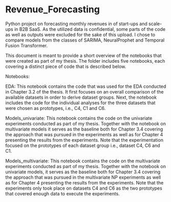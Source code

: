 # Revenue_Forecasting
Python project on forecasting monthly revenues in of start-ups and scale-ups in B2B SaaS. As the utilized data is confidential, some parts of the code as well as outputs were excluded for the sake of this upload. I chose to compare models from the classes of SARIMA, NeuralProphet and Temporal Fusion Transformer.

This document is meant to provide a short overview of the notebooks that were created as part of my thesis. The folder includes five notebooks, each covering a distinct piece of code that is described below. 

Notebooks: 

EDA: This notebook contains the code that was used for the EDA conducted in Chapter 3.2 of the thesis. It first focuses on an overall comparison of the available datasets in order to derive dataset groups. Next, the notebook includes the code for the individual analyses for the three datasets that were chosen as prototypes, i.e., C4, C1 and C6. 

Models_univariate: This notebook contains the code on the univariate experiments conducted as part of my thesis. Together with the notebook on multivariate models it serves as the baseline both for Chapter 3.4 covering the approach that was pursued in the experiments as well as for Chapter 4 presenting the results from the experiments. Note that the experimentation focused on the prototypes of each dataset group i.e., dataset C4, C6 and C1. 

Models_multivariate: This notebook contains the code on the multivariate experiments conducted as part of my thesis. Together with the notebook on univariate models, it serves as the baseline both for Chapter 3.4 covering the approach that was pursued in the multivariate NP experiments as well as for Chapter 4 presenting the results from the experiments. Note that the experiments only took place on datasets C4 and C6 as the two prototypes that covered enough data to execute the experiments. 
